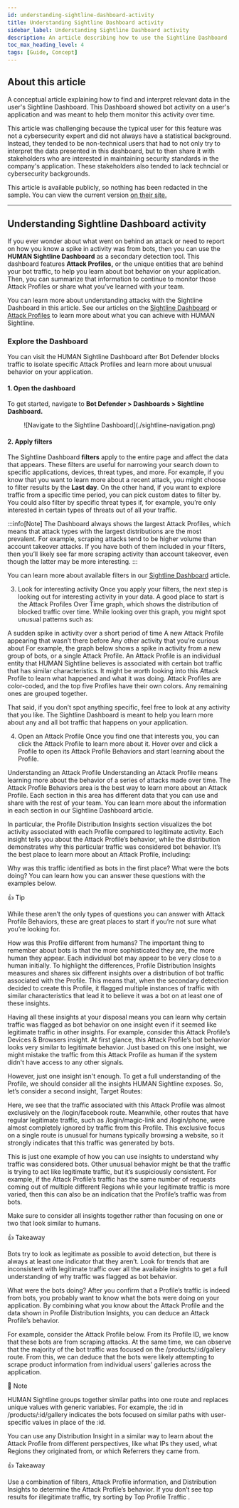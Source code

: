 ```yaml
---
id: understanding-sightline-dashboard-activity
title: Understanding Sightline Dashboard activity 
sidebar_label: Understanding Sightline Dashboard activity
description: An article describing how to use the Sightline Dashboard
toc_max_heading_level: 4
tags: [Guide, Concept]
---
```


## About this article

A conceptual article explaining how to find and interpret relevant data in the user's Sightline Dashboard. This Dashboard showed bot activity on a user's application and was meant to help them monitor this activity over time. 

This article was challenging because the typical user for this feature was not a cybersecurity expert and did not always have a statistical background. Instead, they tended to be non-technical users that had to not only try to interpret the data presented in this dashboard, but to then share it with stakeholders who are interested in maintaining security standards in the company's application. These stakeholders also tended to lack techncial or cybersecurity backgrounds. 

This article is available publicly, so nothing has been redacted in the sample. You can view the current version [on their site.](https://docs.humansecurity.com/applications-and-accounts/docs/understanding-sightline-dashboard-activity)

<hr></hr>

## Understanding Sightline Dashboard activity

If you ever wonder about what went on behind an attack or need to report on how you know a spike in activity was from bots, then you can use the **HUMAN Sightline Dashboard** as a secondary detection tool. This dashboard features **Attack Profiles,** or the unique entities that are behind your bot traffic, to help you learn about bot behavior on your application. Then, you can summarize that information to continue to monitor those Attack Profiles or share what you’ve learned with your team.

You can learn more about understanding attacks with the Sightline Dashboard in this article. See our articles on the [Sightline Dashboard](https://docs.humansecurity.com/applications-and-accounts/docs/sightline-dashboard) or [Attack Profiles](https://docs.humansecurity.com/applications-and-accounts/docs/about-attack-profiles) to learn more about what you can achieve with HUMAN Sightline.

### Explore the Dashboard

You can visit the HUMAN Sightline Dashboard after Bot Defender blocks traffic to isolate specific Attack Profiles and learn more about unusual behavior on your application.

#### 1. Open the dashboard

To get started, navigate to **Bot Defender > Dashboards > Sightline Dashboard.**

<center>![Navigate to the Sightline Dashboard](./sightline-navigation.png)</center>

#### 2. Apply filters

The Sightline Dashboard **filters** apply to the entire page and affect the data that appears. These filters are useful for narrowing your search down to specific applications, devices, threat types, and more. For example, if you know that you want to learn more about a recent attack, you might choose to filter results by the **Last day**. On the other hand, if you want to explore traffic from a specific time period, you can pick custom dates to filter by. You could also filter by specific threat types if, for example, you’re only interested in certain types of threats out of all your traffic.

:::info[Note]
The Dashboard always shows the largest Attack Profiles, which means that attack types with the largest distributions are the most prevalent. For example, scraping attacks tend to be higher volume than account takeover attacks. If you have both of them included in your filters, then you’ll likely see far more scraping activity than account takeover, even though the latter may be more interesting.
:::

You can learn more about available filters in our [Sightline Dashboard](https://docs.humansecurity.com/applications-and-accounts/docs/sightline-dashboard) article.

3. Look for interesting activity
Once you apply your filters, the next step is looking out for interesting activity in your data. A good place to start is the Attack Profiles Over Time graph, which shows the distribution of blocked traffic over time. While looking over this graph, you might spot unusual patterns such as:

A sudden spike in activity over a short period of time
A new Attack Profile appearing that wasn’t there before
Any other activity that you’re curious about
For example, the graph below shows a spike in activity from a new group of bots, or a single Attack Profile. An Attack Profile is an individual entity that HUMAN Sightline believes is associated with certain bot traffic that has similar characteristics. It might be worth looking into this Attack Profile to learn what happened and what it was doing. Attack Profiles are color-coded, and the top five Profiles have their own colors. Any remaining ones are grouped together.


That said, if you don’t spot anything specific, feel free to look at any activity that you like. The Sightline Dashboard is meant to help you learn more about any and all bot traffic that happens on your application.

4. Open an Attack Profile
Once you find one that interests you, you can click the Attack Profile to learn more about it. Hover over and click a Profile to open its Attack Profile Behaviors and start learning about the Profile.


Understanding an Attack Profile
Understanding an Attack Profile means learning more about the behavior of a series of attacks made over time. The Attack Profile Behaviors area is the best way to learn more about an Attack Profile. Each section in this area has different data that you can use and share with the rest of your team. You can learn more about the information in each section in our Sightline Dashboard article.

In particular, the Profile Distribution Insights section visualizes the bot activity associated with each Profile compared to legitimate activity. Each insight tells you about the Attack Profile’s behavior, while the distribution demonstrates why this particular traffic was considered bot behavior. It’s the best place to learn more about an Attack Profile, including:

Why was this traffic identified as bots in the first place?
What were the bots doing?
You can learn how you can answer these questions with the examples below.

👍
Tip

While these aren’t the only types of questions you can answer with Attack Profile Behaviors, these are great places to start if you’re not sure what you’re looking for.

How was this Profile different from humans?
The important thing to remember about bots is that the more sophisticated they are, the more human they appear. Each individual bot may appear to be very close to a human initially. To highlight the differences, Profile Distribution Insights measures and shares six different insights over a distribution of bot traffic associated with the Profile. This means that, when the secondary detection decided to create this Profile, it flagged multiple instances of traffic with similar characteristics that lead it to believe it was a bot on at least one of these insights.

Having all these insights at your disposal means you can learn why certain traffic was flagged as bot behavior on one insight even if it seemed like legitimate traffic in other insights. For example, consider this Attack Profile’s Devices & Browsers insight. At first glance, this Attack Profile’s bot behavior looks very similar to legitimate behavior. Just based on this one insight, we might mistake the traffic from this Attack Profile as human if the system didn't have access to any other signals.


However, just one insight isn't enough. To get a full understanding of the Profile, we should consider all the insights HUMAN Sightline exposes. So, let’s consider a second insight, Target Routes:


Here, we see that the traffic associated with this Attack Profile was almost exclusively on the /login/facebook route. Meanwhile, other routes that have regular legitimate traffic, such as /login/magic-link and /login/phone, were almost completely ignored by traffic from this Profile. This exclusive focus on a single route is unusual for humans typically browsing a website, so it strongly indicates that this traffic was generated by bots.

This is just one example of how you can use insights to understand why traffic was considered bots. Other unusual behavior might be that the traffic is trying to act like legitimate traffic, but it’s suspiciously consistent. For example, if the Attack Profile’s traffic has the same number of requests coming out of multiple different Regions while your legitimate traffic is more varied, then this can also be an indication that the Profile’s traffic was from bots.

Make sure to consider all insights together rather than focusing on one or two that look similar to humans.

👍
Takeaway

Bots try to look as legitimate as possible to avoid detection, but there is always at least one indicator that they aren’t. Look for trends that are inconsistent with legitimate traffic over all the available insights to get a full understanding of why traffic was flagged as bot behavior.

What were the bots doing?
After you confirm that a Profile’s traffic is indeed from bots, you probably want to know what the bots were doing on your application. By combining what you know about the Attack Profile and the data shown in Profile Distribution Insights, you can deduce an Attack Profile’s behavior.

For example, consider the Attack Profile below. From its Profile ID, we know that these bots are from scraping attacks. At the same time, we can observe that the majority of the bot traffic was focused on the /products/:id/gallery route. From this, we can deduce that the bots were likely attempting to scrape product information from individual users’ galleries across the application.

📘
Note

HUMAN Sightline groups together similar paths into one route and replaces unique values with generic variables. For example, the :id in /products/:id/gallery indicates the bots focused on similar paths with user-specific values in place of the :id.


You can use any Distribution Insight in a similar way to learn about the Attack Profile from different perspectives, like what IPs they used, what Regions they originated from, or which Referrers they came from.

👍
Takeaway

Use a combination of filters, Attack Profile information, and Distribution Insights to determine the Attack Profile’s behavior. If you don’t see top results for illegitimate traffic, try sorting by Top Profile Traffic .